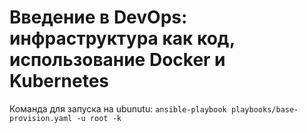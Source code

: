 # Введение в DevOps: инфраструктура как код, использование Docker и Kubernetes

Команда для запуска на ubunutu:
```ansible-playbook playbooks/base-provision.yaml -u root -k```

